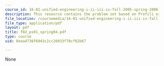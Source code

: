 ```yaml
---
course_id: 16-01-unified-engineering-i-ii-iii-iv-fall-2005-spring-2006
description: This resource contains the problem set based on Profili or Xfoil.
file_location: /coursemedia/16-01-unified-engineering-i-ii-iii-iv-fall-2005-spring-2006/8eea4736f6943c2cc26033f70cf02b67_f02_ps01_spring04.pdf
file_type: application/pdf
layout: pdf
title: f02_ps01_spring04.pdf
type: course
uid: 8eea4736f6943c2cc26033f70cf02b67

---
```

None